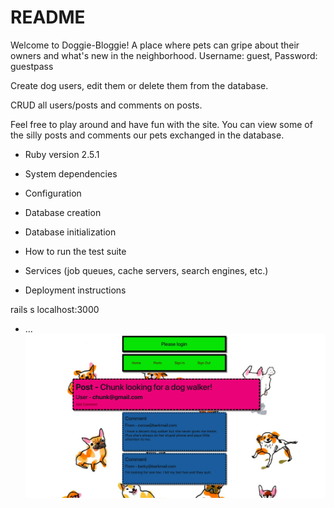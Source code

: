 # README

Welcome to Doggie-Bloggie! A place where pets can gripe about their owners and what's new in the neighborhood.
Username: guest, 
Password: guestpass

Create dog users, edit them or delete them from the database.

CRUD all users/posts and comments on posts.

Feel free to play around and have fun with the site. You can view some of the silly posts and comments our pets exchanged in the database. 

* Ruby version
2.5.1

* System dependencies

* Configuration

* Database creation

* Database initialization

* How to run the test suite

* Services (job queues, cache servers, search engines, etc.)

* Deployment instructions

rails s
localhost:3000
* ...
![ScreenShot](app/assets/images/doggie-bloggie.png)

